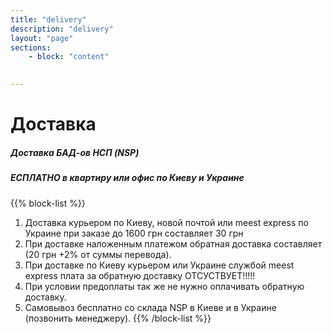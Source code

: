 ```yaml
---
title: "delivery"
description: "delivery"
layout: "page"
sections:
    - block: "content"

  
---
```

# Доставка
##### Доставка БАД-ов НСП (NSP) 
##### ЕСПЛАТНО в квартиру или офис по Киеву и Украине

{{% block-list %}}
1. Доставка курьером по Киеву, новой почтой или meest express по Украине при заказе до 1600 грн составляет 30 грн
2. При доставке наложенным платежом обратная доставка составляет (20 грн +2% от суммы перевода).
3. При доставке по Киеву курьером или Украине службой meest express плата за обратную доставку ОТСУСТВУЕТ!!!!!
4. При условии предоплаты так же не нужно оплачивать обратную доставку.
5. Самовывоз бесплатно со складa NSP в Киеве и в Украине (позвонить менеджеру).
{{% /block-list %}}